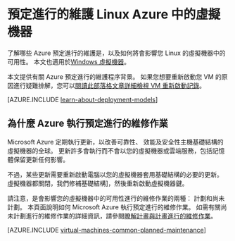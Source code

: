 <properties
    pageTitle="規劃維修 Linux Vm |Microsoft Azure"
    description="了解哪些 Azure 預定進行的維修作業，而該如何影響您在 Azure 中執行的 Linux 虛擬機器"
    services="virtual-machines-linux"
    documentationCenter=""
    authors="drewm"
    manager="timlt"
    editor=""
    tags="azure-service-management,azure-resource-manager"/>

<tags
    ms.service="virtual-machines-linux"
    ms.workload="infrastructure-services"
    ms.tgt_pltfrm="vm-linux"
    ms.devlang="na"
    ms.topic="article"
    ms.date="04/26/2016"
    ms.author="drewm"/>

# <a name="planned-maintenance-for-linux-virtual-machines-in-azure"></a>預定進行的維護 Linux Azure 中的虛擬機器

了解哪些 Azure 預定進行的維護是，以及如何將會影響您 Linux 的虛擬機器中的可用性。 本文也適用於[Windows 虛擬機器](virtual-machines-windows-planned-maintenance.md)。 

本文提供有關 Azure 預定進行的維護程序背景。 如果您想要重新啟動您 VM 的原因進行疑難排解，您可以[閱讀此部落格文章詳細檢視 VM 重新啟動記錄](https://azure.microsoft.com/blog/viewing-vm-reboot-logs/)。

[AZURE.INCLUDE [learn-about-deployment-models](../../includes/learn-about-deployment-models-both-include.md)]

## <a name="why-azure-performs-planned-maintenance"></a>為什麼 Azure 執行預定進行的維修作業

Microsoft Azure 定期執行更新，以改善可靠性、 效能及安全性主機基礎結構的虛擬機器的全球。 更新許多會執行而不會以您的虛擬機器或雲端服務，包括記憶體保留更新任何影響。

不過，某些更新需要重新啟動電腦以您的虛擬機器套用基礎結構的必要的更新。 虛擬機器都關閉，我們修補基礎結構]，然後重新啟動虛擬機器鍵。

請注意，是會影響您的虛擬機器中的可用性進行的維修作業的兩種︰ 計劃和尚未計劃。 本頁面說明如何 Microsoft Azure 執行預定進行的維修作業。 如需有關尚未計劃進行的維修作業的詳細資訊，請參閱[瞭解計畫與計畫進行的維修作業](virtual-machines-linux-manage-availability.md)。

[AZURE.INCLUDE [virtual-machines-common-planned-maintenance](../../includes/virtual-machines-common-planned-maintenance.md)]
